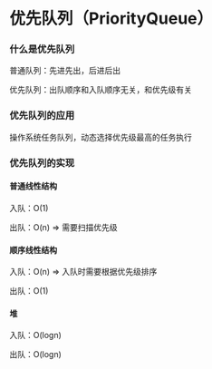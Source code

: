 # 优先队列（PriorityQueue）

### 什么是优先队列

普通队列：先进先出，后进后出

优先队列：出队顺序和入队顺序无关，和优先级有关



### 优先队列的应用

操作系统任务队列，动态选择优先级最高的任务执行



### 优先队列的实现

#### 普通线性结构

入队：O(1)

出队：O(n) => 需要扫描优先级



#### 顺序线性结构

入队：O(n) => 入队时需要根据优先级排序

出队：O(1)



#### 堆

入队：O(logn)

出队：O(logn)